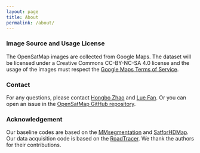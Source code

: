 ```yaml
---
layout: page
title: About
permalink: /about/
---
```

<h3 class="title is-4">Image Source and Usage License</h3>
The OpenSatMap images are collected from Google Maps.
The dataset will be licensed under a Creative Commons CC-BY-NC-SA 4.0 license
and the usage of the images must respect the
<a href="https://about.google/brand-resource-center/products-and-services/geo-guidelines/">Google Maps
Terms of Service</a>.
                
<h3 class="title is-4">Contact</h3>
For any questions, please contact <a href="mailto:zhaohongbo2022@ia.ac.cn">Hongbo Zhao</a> and <a
href="mailto:fanlue2019@ia.ac.cn">Lue Fan</a>.
Or you can open an issue in the <a href="https://github.com/OpenSatMap/OpenSatMap.github.io">OpenSatMap
GitHub repository</a>.
<h3 class="title is-4">Acknowledgement</h3>
Our baseline codes are based on the <a
href="https://github.com/open-mmlab/mmsegmentation/">MMsegmentation</a> and <a
href="https://github.com/xjtu-cs-gao/SatforHDMap">SatforHDMap</a>.
Our data acquisition code is based on the <a
href="https://github.com/mitroadmaps/roadtracer/tree/master/dataset">RoadTracer</a>.
We thank the authors for their contributions.